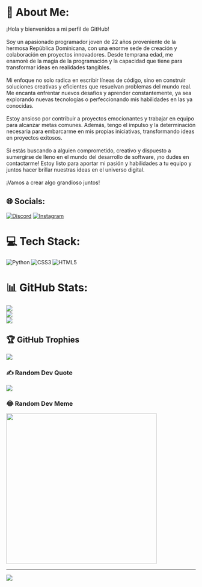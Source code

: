 # 💫 About Me:
¡Hola y bienvenidos a mi perfil de GitHub!<br><br>Soy un apasionado programador joven de 22 años proveniente de la hermosa República Dominicana, con una enorme sede de creación y colaboración en proyectos innovadores. Desde temprana edad, me enamoré de la magia de la programación y la capacidad que tiene para transformar ideas en realidades tangibles.<br><br>Mi enfoque no solo radica en escribir líneas de código, sino en construir soluciones creativas y eficientes que resuelvan problemas del mundo real. Me encanta enfrentar nuevos desafíos y aprender constantemente, ya sea explorando nuevas tecnologías o perfeccionando mis habilidades en las ya conocidas.<br><br>Estoy ansioso por contribuir a proyectos emocionantes y trabajar en equipo para alcanzar metas comunes. Además, tengo el impulso y la determinación necesaria para embarcarme en mis propias iniciativas, transformando ideas en proyectos exitosos.<br><br>Si estás buscando a alguien comprometido, creativo y dispuesto a sumergirse de lleno en el mundo del desarrollo de software, ¡no dudes en contactarme! Estoy listo para aportar mi pasión y habilidades a tu equipo y juntos hacer brillar nuestras ideas en el universo digital.<br><br>¡Vamos a crear algo grandioso juntos!


## 🌐 Socials:
[![Discord](https://img.shields.io/badge/Discord-%237289DA.svg?logo=discord&logoColor=white)](https://discord.gg/https://discord.com/invite/6ETyVhrE) [![Instagram](https://img.shields.io/badge/Instagram-%23E4405F.svg?logo=Instagram&logoColor=white)](https://instagram.com/iidarec) 

# 💻 Tech Stack:
![Python](https://img.shields.io/badge/python-3670A0?style=plastic&logo=python&logoColor=ffdd54) ![CSS3](https://img.shields.io/badge/css3-%231572B6.svg?style=plastic&logo=css3&logoColor=white) ![HTML5](https://img.shields.io/badge/html5-%23E34F26.svg?style=plastic&logo=html5&logoColor=white)
# 📊 GitHub Stats:
![](https://github-readme-stats.vercel.app/api?username=Darerc&theme=dark&hide_border=false&include_all_commits=true&count_private=false)<br/>
![](https://github-readme-streak-stats.herokuapp.com/?user=Darerc&theme=dark&hide_border=false)<br/>
![](https://github-readme-stats.vercel.app/api/top-langs/?username=Darerc&theme=dark&hide_border=false&include_all_commits=true&count_private=false&layout=compact)

## 🏆 GitHub Trophies
![](https://github-profile-trophy.vercel.app/?username=Darerc&theme=discord&no-frame=false&no-bg=true&margin-w=4)

### ✍️ Random Dev Quote
![](https://quotes-github-readme.vercel.app/api?type=vetical&theme=dark)

### 😂 Random Dev Meme
<img src='https://memer-new.vercel.app/' style="height: 400px;"/>

---
[![](https://visitcount.itsvg.in/api?id=Darerc&icon=2&color=10)](https://visitcount.itsvg.in)

<!-- Proudly created with GPRM ( https://gprm.itsvg.in ) -->